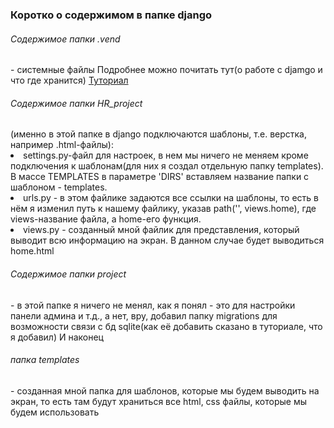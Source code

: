 <h3>Коротко о содержимом в папке django</h3>
<h6>Содержимое папки .vend</h6> - системные файлы
Подробнее можно почитать тут(о работе с djamgo и что где хранится) 
<a href="https://zen.yandex.ru/media/id/5eba7f439f339d116671be06/kak-dobavit-htmlshablon-v-django-5fa8c47fb1fbcf2e235ac874">Туториал<a/>
<h6>Содержимое папки HR_project</h6>(именно в этой папке в django подключаются шаблоны, т.е. верстка,  например .html-файлы):
<li>settings.py-файл для настроек, в нем мы ничего не меняем кроме подключения к шаблонам(для них я создал отдельную папку templates). В массе TEMPLATES в параметре
'DIRS' вставляем название папки с шаблоном - templates.</li>
<li>urls.py - в этом файлике задаются все ссылки на шаблоны, то есть в нём я изменил путь к нашему файлику, указав  path('', views.home), где views-название 
файла, а home-его функция.</li>
<li>views.py - созданный мной файлик для представления, который выводит всю информацию на экран. В данном случае будет выводиться home.html</li>
<h6>Содержимое папки project</h6> - в этой папке я ничего не менял, как я понял - это для настройки панели админа и т.д., а нет, вру, добавил папку migrations для 
возможности связи с бд sqlite(как её добавить сказано в туториале, что я добавил)
И наконец <h6>папка templates</h6> - созданная мной папка для шаблонов, которые мы будем выводить на экран, то есть там будут храниться все html, css файлы, которые мы
будем использовать
